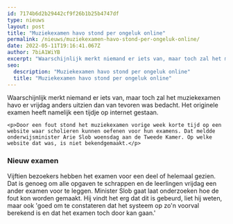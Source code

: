 ```yaml
---
id: 7174b6d2b29442cf9f26b1b25b4747df
type: nieuws
layout: post
title: "Muziekexamen havo stond per ongeluk online"
permalink: /nieuws/muziekexamen-havo-stond-per-ongeluk-online/
date: 2022-05-11T19:16:41.067Z
author: 7biA1WiYB
excerpt: "Waarschijnlijk merkt niemand er iets van, maar toch zal het muziekexamen havo er vrijdag anders uitzien dan van tevoren was bedacht. Het originele examen heeft namelijk een tijdje op internet gestaan.    "
seo:
  description: "Muziekexamen havo stond per ongeluk online"
  title: "Muziekexamen havo stond per ongeluk online"
---
```

Waarschijnlijk merkt niemand er iets van, maar toch zal het muziekexamen havo er vrijdag anders uitzien dan van tevoren was bedacht. Het originele examen heeft namelijk een tijdje op internet gestaan.    

    <p>Door een fout stond het muziekexamen vorige week korte tijd op een website waar scholieren kunnen oefenen voor hun examens. Dat meldde onderwijsminister Arie Slob woensdag aan de Tweede Kamer. Op welke website dat was, is niet bekendgemaakt.</p>
<h3>Nieuw examen</h3>
<p>Vijftien bezoekers hebben het examen voor een deel of helemaal gezien. Dat is genoeg om alle opgaven te schrappen en de leerlingen vrijdag een ander examen voor te leggen. Minister Slob gaat laat onderzoeken hoe de fout kon worden gemaakt. Hij vindt het erg dat dit is gebeurd, liet hij weten, maar ook 'goed om te constateren dat het systeem op zo'n voorval berekend is en dat het examen toch door kan gaan.'</p>  
